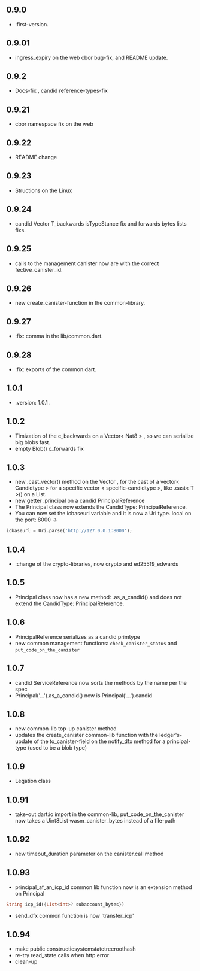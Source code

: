 ## 0.9.0

* :first-version.

## 0.9.01

* ingress_expiry on the web cbor bug-fix, and README update.

## 0.9.2

* Docs-fix , candid reference-types-fix

## 0.9.21

* cbor namespace fix on the web

## 0.9.22

* README change

## 0.9.23

* Structions on the Linux

## 0.9.24

* candid Vector T_backwards isTypeStance fix and forwards bytes lists fixs.  

## 0.9.25

* calls to the management canister now are with the correct fective_canister_id.

## 0.9.26

* new create_canister-function in the common-library.

## 0.9.27

* :fix: comma in the lib/common.dart.

## 0.9.28

* :fix: exports of the common.dart.

## 1.0.1

* :version: 1.0.1 .

## 1.0.2

* Timization of the c_backwards on a Vector< Nat8 > , so we can serialize big blobs fast. 
* empty Blob() c_forwards fix

## 1.0.3

* new .cast_vector<C>() method on the Vector , for the cast of a vector< Candidtype > for a specific vector < specific-candidtype >, like .cast< T >() on a List.
* new getter .principal on a candid PrincipalReference  
* The Principal class now extends the CandidType: PrincipalReference.
* You can now set the icbaseurl variable and it is now a Uri type. local on the port: 8000 -> 
```dart 
icbaseurl = Uri.parse('http://127.0.0.1:8000'); 
```

## 1.0.4

* :change of the crypto-libraries, now crypto and ed25519_edwards

## 1.0.5

* Principal class now has a new method: .as_a_candid() and does not extend the CandidType: PrincipalReference.

## 1.0.6

* PrincipalReference serializes as a candid primtype
* new common management functions: `check_canister_status` and `put_code_on_the_canister`

## 1.0.7 

* candid ServiceReference now sorts the methods by the name per the spec
* Principal('...').as_a_candid() now is Principal('...').candid

## 1.0.8

* new common-lib top-up canister method 
* updates the create_canister common-lib function with the ledger's-update of the to_canister-field on the notify_dfx method for a principal-type (used to be a blob type)

## 1.0.9

* Legation class 

## 1.0.91

* take-out dart:io import in the common-lib, put_code_on_the_canister now takes a Uint8List wasm_canister_bytes instead of a file-path

## 1.0.92

* new timeout_duration parameter on the canister.call method

## 1.0.93

* principal_af_an_icp_id common lib function now is an extension method on Principal 
```dart 
String icp_id({List<int>? subaccount_bytes})
```
* send_dfx common function is now 'transfer_icp'

## 1.0.94

* make public constructicsystemstatetreeroothash
* re-try read_state calls when http error  
* clean-up




